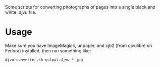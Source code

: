 Some scripts for converting photographs of pages into a single black and white .djvu file.

# Usage

Make sure you have ImageMagick, unpaper, and cjb2 (from djvulibre on Fedora) installed, then
run something like:

    djvu-converter.sh output.djvu *.jpg
